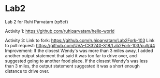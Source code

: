 # Lab2
Lab 2 for Ruhi Parvatam (rp5cf)

Activity 1: https://github.com/ruhiparvatam/hello-world

Activity 3: 
  Link to fork: https://github.com/ruhiparvatam/Lab2Fork-103
  Link to pull request: https://github.com/UVA-CS3240-S18/Lab2Fork-103/pull/44
  Improvement: If the closest Wendy's was more than 3 miles away, I added another output statement that said it was too far to drive over, and suggested going to another food place. If the closest Wendy's was less than 3 miles, the output statement suggested it was a short enough distance to drive over.
